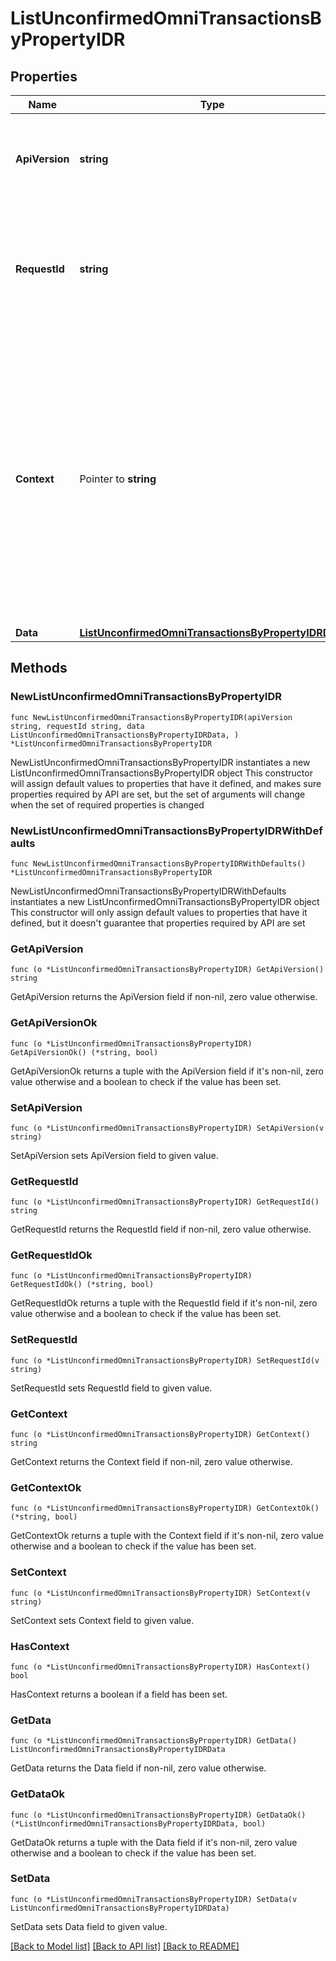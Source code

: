 # ListUnconfirmedOmniTransactionsByPropertyIDR

## Properties

Name | Type | Description | Notes
------------ | ------------- | ------------- | -------------
**ApiVersion** | **string** | Specifies the version of the API that incorporates this endpoint. | 
**RequestId** | **string** | Defines the ID of the request. The &#x60;requestId&#x60; is generated by Crypto APIs and it&#39;s unique for every request. | 
**Context** | Pointer to **string** | In batch situations the user can use the context to correlate responses with requests. This property is present regardless of whether the response was successful or returned as an error. &#x60;context&#x60; is specified by the user. | [optional] 
**Data** | [**ListUnconfirmedOmniTransactionsByPropertyIDRData**](ListUnconfirmedOmniTransactionsByPropertyIDRData.md) |  | 

## Methods

### NewListUnconfirmedOmniTransactionsByPropertyIDR

`func NewListUnconfirmedOmniTransactionsByPropertyIDR(apiVersion string, requestId string, data ListUnconfirmedOmniTransactionsByPropertyIDRData, ) *ListUnconfirmedOmniTransactionsByPropertyIDR`

NewListUnconfirmedOmniTransactionsByPropertyIDR instantiates a new ListUnconfirmedOmniTransactionsByPropertyIDR object
This constructor will assign default values to properties that have it defined,
and makes sure properties required by API are set, but the set of arguments
will change when the set of required properties is changed

### NewListUnconfirmedOmniTransactionsByPropertyIDRWithDefaults

`func NewListUnconfirmedOmniTransactionsByPropertyIDRWithDefaults() *ListUnconfirmedOmniTransactionsByPropertyIDR`

NewListUnconfirmedOmniTransactionsByPropertyIDRWithDefaults instantiates a new ListUnconfirmedOmniTransactionsByPropertyIDR object
This constructor will only assign default values to properties that have it defined,
but it doesn't guarantee that properties required by API are set

### GetApiVersion

`func (o *ListUnconfirmedOmniTransactionsByPropertyIDR) GetApiVersion() string`

GetApiVersion returns the ApiVersion field if non-nil, zero value otherwise.

### GetApiVersionOk

`func (o *ListUnconfirmedOmniTransactionsByPropertyIDR) GetApiVersionOk() (*string, bool)`

GetApiVersionOk returns a tuple with the ApiVersion field if it's non-nil, zero value otherwise
and a boolean to check if the value has been set.

### SetApiVersion

`func (o *ListUnconfirmedOmniTransactionsByPropertyIDR) SetApiVersion(v string)`

SetApiVersion sets ApiVersion field to given value.


### GetRequestId

`func (o *ListUnconfirmedOmniTransactionsByPropertyIDR) GetRequestId() string`

GetRequestId returns the RequestId field if non-nil, zero value otherwise.

### GetRequestIdOk

`func (o *ListUnconfirmedOmniTransactionsByPropertyIDR) GetRequestIdOk() (*string, bool)`

GetRequestIdOk returns a tuple with the RequestId field if it's non-nil, zero value otherwise
and a boolean to check if the value has been set.

### SetRequestId

`func (o *ListUnconfirmedOmniTransactionsByPropertyIDR) SetRequestId(v string)`

SetRequestId sets RequestId field to given value.


### GetContext

`func (o *ListUnconfirmedOmniTransactionsByPropertyIDR) GetContext() string`

GetContext returns the Context field if non-nil, zero value otherwise.

### GetContextOk

`func (o *ListUnconfirmedOmniTransactionsByPropertyIDR) GetContextOk() (*string, bool)`

GetContextOk returns a tuple with the Context field if it's non-nil, zero value otherwise
and a boolean to check if the value has been set.

### SetContext

`func (o *ListUnconfirmedOmniTransactionsByPropertyIDR) SetContext(v string)`

SetContext sets Context field to given value.

### HasContext

`func (o *ListUnconfirmedOmniTransactionsByPropertyIDR) HasContext() bool`

HasContext returns a boolean if a field has been set.

### GetData

`func (o *ListUnconfirmedOmniTransactionsByPropertyIDR) GetData() ListUnconfirmedOmniTransactionsByPropertyIDRData`

GetData returns the Data field if non-nil, zero value otherwise.

### GetDataOk

`func (o *ListUnconfirmedOmniTransactionsByPropertyIDR) GetDataOk() (*ListUnconfirmedOmniTransactionsByPropertyIDRData, bool)`

GetDataOk returns a tuple with the Data field if it's non-nil, zero value otherwise
and a boolean to check if the value has been set.

### SetData

`func (o *ListUnconfirmedOmniTransactionsByPropertyIDR) SetData(v ListUnconfirmedOmniTransactionsByPropertyIDRData)`

SetData sets Data field to given value.



[[Back to Model list]](../README.md#documentation-for-models) [[Back to API list]](../README.md#documentation-for-api-endpoints) [[Back to README]](../README.md)



